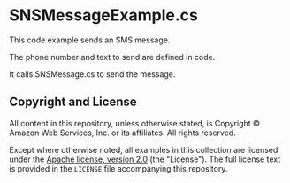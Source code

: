 # SNSMessageExample.cs

This code example sends an SMS message.

The phone number and text to send are defined in code.

It calls SNSMessage.cs to send the message.



## Copyright and License

All content in this repository, unless otherwise stated, is 
Copyright © Amazon Web Services, Inc. or its affiliates. All rights reserved.

Except where otherwise noted, all examples in this collection are licensed under the [Apache
license, version 2.0](https://www.apache.org/licenses/LICENSE-2.0) (the "License"). The full
license text is provided in the `LICENSE` file accompanying this repository.
